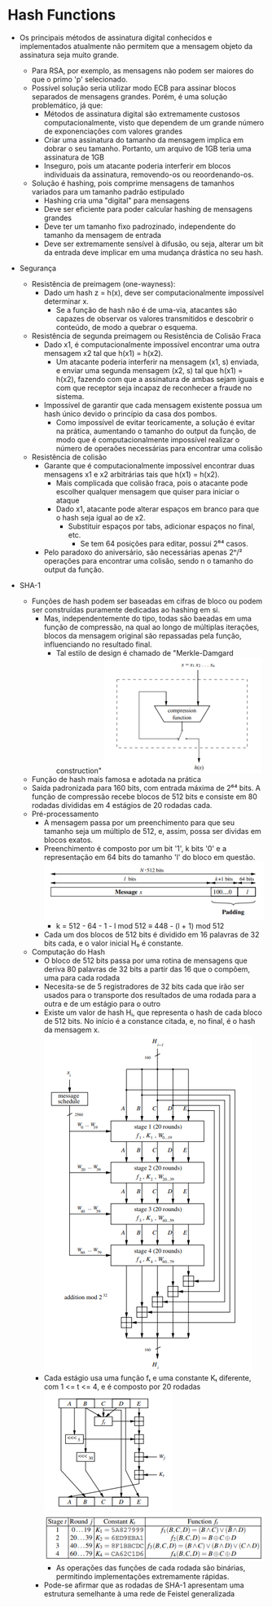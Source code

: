 # Hash Functions

- Os principais métodos de assinatura digital conhecidos e 
implementados atualmente não permitem que a mensagem objeto
da assinatura seja muito grande.
    - Para RSA, por exemplo, as mensagens não podem ser maiores
    do que o primo 'p' selecionado.
    - Possível solução seria utilizar modo ECB para assinar
    blocos separados de mensagens grandes. Porém, é uma solução
    problemático, já que:
        - Métodos de assinatura digital são extremamente custosos
        computacionalmente, visto que dependem de um grande 
        número de exponenciações com valores grandes
        - Criar uma assinatura do tamanho da mensagem implica
        em dobrar o seu tamanho. Portanto, um arquivo de 1GB
        teria uma assinatura de 1GB
        - Inseguro, pois um atacante poderia interferir em
        blocos individuais da assinatura, removendo-os ou
        reoordenando-os.
    - Solução é hashing, pois comprime mensagens de tamanhos
    variados para um tamanho padrão estipulado
        - Hashing cria uma "digital" para mensagens
        - Deve ser eficiente para poder calcular hashing de 
        mensagens grandes
        - Deve ter um tamanho fixo padrozinado, independente
        do tamanho da mensagem de entrada
        - Deve ser extremamente sensível à difusão, ou seja, 
        alterar um bit da entrada deve implicar em uma mudança
        drástica no seu hash.

- Segurança
    - Resistência de preimagem (one-wayness):
        - Dado um hash z = h(x), deve ser computacionalmente
        impossível determinar x. 
            - Se a função de hash não é de uma-via, atacantes são 
            capazes de observar os valores transmitidos e descobrir
            o conteúdo, de modo a quebrar o esquema.
    - Resistência de segunda preimagem ou Resistência de Colisão Fraca
        - Dado x1, é computacionalmente impossível encontrar uma
        outra mensagem x2 tal que h(x1) = h(x2).
            - Um atacante poderia interferir na mensagem (x1, s) 
            enviada, e enviar uma segunda mensagem (x2, s) tal que 
            h(x1) = h(x2), fazendo com que a assinatura de ambas 
            sejam iguais e com que receptor seja incapaz de reconhecer
            a fraude no sistema.
        - Impossível de garantir que cada mensagem existente possua 
        um hash único devido o princípio da casa dos pombos.
            - Como impossível de evitar teoricamente, a solução é
            evitar na prática, aumentando o tamanho do output da função,
            de modo que é computacionalmente impossível realizar o
            número de operaões necessárias para encontrar uma colisão
    - Resistência de colisão
        - Garante que é computacionalmente impossível encontrar duas 
        mensagens x1 e x2 arbitrárias tais que h(x1) = h(x2).
            - Mais complicada que colisão fraca, pois o atacante pode
            escolher qualquer mensagem que quiser para iniciar o ataque
            - Dado x1, atacante pode alterar espaços em branco para 
            que o hash seja igual ao de x2.
                - Substituir espaços por tabs, adicionar espaços no 
                final, etc.
                    - Se tem 64 posições para editar, possui 2⁶⁴ casos.
        - Pelo paradoxo do aniversário, são necessárias apenas 2ⁿ/² 
        operações para encontrar uma colisão, sendo n o tamanho do 
        output da função.

- SHA-1
    - Funções de hash podem ser baseadas em cifras de bloco ou podem
    ser construídas puramente dedicadas ao hashing em si.
        - Mas, independentemente do tipo, todas são baeadas em uma
        função de compressão, na qual ao longo de múltiplas iterações,
        blocos da mensagem original são repassadas pela função, 
        influenciando no resultado final. 
            - Tal estilo de design é chamado de "Merkle-Damgard construction"
        ![](./assets/merkle-damgard.png)
    - Função de hash mais famosa e adotada na prática
    - Saída padronizada para 160 bits, com entrada máxima de 2⁶⁴ bits. 
    A função de compressão recebe blocos de 512 bits e consiste em 80 
    rodadas divididas em 4 estágios de 20 rodadas cada.
    - Pré-processamento
        - A mensagem passa por um preenchimento para que seu tamanho
        seja um múltiplo de 512, e, assim, possa ser dividas em blocos
        exatos.
        - Preenchimento é composto por um bit '1', k bits '0' e a 
        representação em 64 bits do tamanho 'l' do bloco em questão.
            ![](./assets/padding.png)
            - k = 512 - 64 - 1 - l mod 512 ≡ 448 - (l + 1) mod 512
        - Cada um dos blocos de 512 bits é dividido em 16 palavras
        de 32 bits cada, e o valor inicial H₀ é constante.
    - Computação do Hash
        - O bloco de 512 bits passa por uma rotina de mensagens que 
        deriva 80 palavras de 32 bits a partir das 16 que o compõem,
        uma para cada rodada
        - Necesita-se de 5 registradores de 32 bits cada que irão ser
        usados para o transporte dos resultados de uma rodada para a 
        outra e de um estágio para o outro
        - Existe um valor de hash Hᵢ, que representa o hash de cada
        bloco de 512 bits. No início é a constance citada, e, no final,
        é o hash da mensagem x.
        ![](./assets/compression-function.png)
        - Cada estágio usa uma função fₜ e uma constante Kₜ diferente,
        com 1 <= t <= 4, e é composto por 20 rodadas
        ![](./assets/round-structure.png)
        ![](./assets/functions-and-constants.png)
            - As operações das funções de cada rodada são binárias, 
            permitindo implementações extremamente rápidas.
        - Pode-se afirmar que as rodadas de SHA-1 apresentam uma 
        estrutura semelhante à uma rede de Feistel generalizada